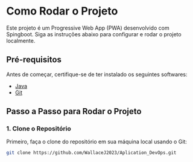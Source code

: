 # Como Rodar o Projeto

Este projeto é um Progressive Web App (PWA) desenvolvido com Spingboot. Siga as instruções abaixo para configurar e rodar o projeto localmente.

## Pré-requisitos

Antes de começar, certifique-se de ter instalado os seguintes softwares:

- [Java](https://www.oracle.com/java/technologies/downloads/)
- [Git](https://git-scm.com/)

## Passo a Passo para Rodar o Projeto

### 1. Clone o Repositório

Primeiro, faça o clone do repositório em sua máquina local usando o Git:

```bash
git clone https://github.com/WallaceJ2023/Aplication_DevOps.git
